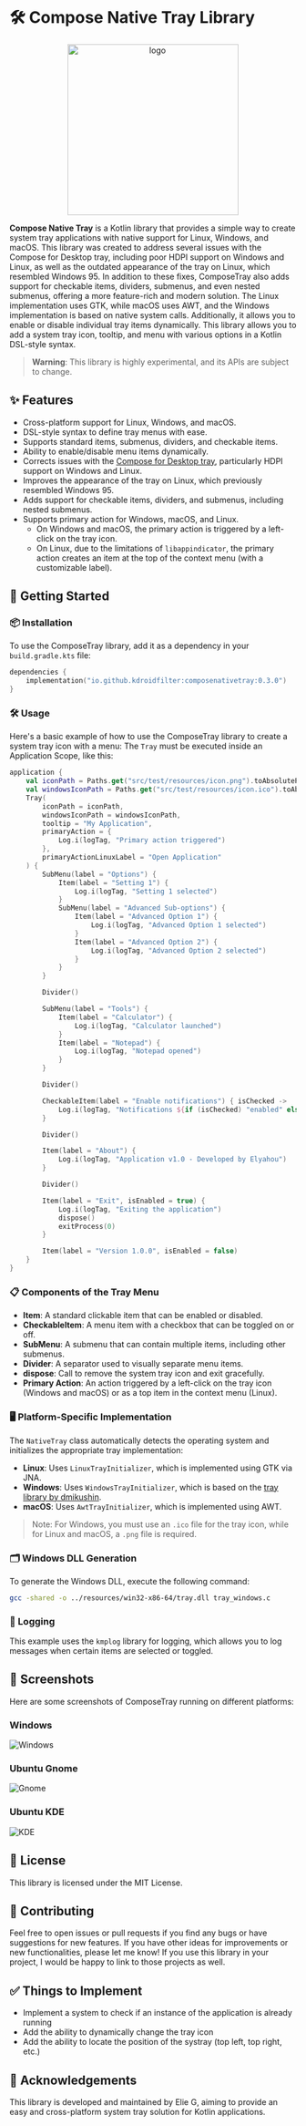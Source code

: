 # 🛠️ Compose Native Tray Library

<p align="center">
  <img src="screenshots/logo.webp" alt="logo" width="300">
</p>


**Compose Native Tray** is a Kotlin library that provides a simple way to create system tray applications with native support for Linux, Windows, and macOS. This library was created to address several issues with the Compose for Desktop tray, including poor HDPI support on Windows and Linux, as well as the outdated appearance of the tray on Linux, which resembled Windows 95. In addition to these fixes, ComposeTray also adds support for checkable items, dividers, submenus, and even nested submenus, offering a more feature-rich and modern solution. The Linux implementation uses GTK, while macOS uses AWT, and the Windows implementation is based on native system calls. Additionally, it allows you to enable or disable individual tray items dynamically. This library allows you to add a system tray icon, tooltip, and menu with various options in a Kotlin DSL-style syntax.

> **Warning**: This library is highly experimental, and its APIs are subject to change.

## ✨ Features

- Cross-platform support for Linux, Windows, and macOS.
- DSL-style syntax to define tray menus with ease.
- Supports standard items, submenus, dividers, and checkable items.
- Ability to enable/disable menu items dynamically.
- Corrects issues with the [Compose for Desktop tray](https://github.com/JetBrains/compose-multiplatform/blob/master/tutorials/Tray_Notifications_MenuBar_new), particularly HDPI support on Windows and Linux.
- Improves the appearance of the tray on Linux, which previously resembled Windows 95.
- Adds support for checkable items, dividers, and submenus, including nested submenus.
- Supports primary action for Windows, macOS, and Linux.
    - On Windows and macOS, the primary action is triggered by a left-click on the tray icon.
    - On Linux, due to the limitations of `libappindicator`, the primary action creates an item at the top of the context menu (with a customizable label).

## 🚀 Getting Started

### 📦 Installation

To use the ComposeTray library, add it as a dependency in your `build.gradle.kts` file:

```kotlin
dependencies {
    implementation("io.github.kdroidfilter:composenativetray:0.3.0")
}
```

### 🛠️ Usage

Here's a basic example of how to use the ComposeTray library to create a system tray icon with a menu:
The `Tray` must be executed inside an Application Scope, like this:

````kotlin
application {
    val iconPath = Paths.get("src/test/resources/icon.png").toAbsolutePath().toString()
    val windowsIconPath = Paths.get("src/test/resources/icon.ico").toAbsolutePath().toString()
    Tray(
        iconPath = iconPath,
        windowsIconPath = windowsIconPath,
        tooltip = "My Application",
        primaryAction = {
            Log.i(logTag, "Primary action triggered")
        },
        primaryActionLinuxLabel = "Open Application"
    ) {
        SubMenu(label = "Options") {
            Item(label = "Setting 1") {
                Log.i(logTag, "Setting 1 selected")
            }
            SubMenu(label = "Advanced Sub-options") {
                Item(label = "Advanced Option 1") {
                    Log.i(logTag, "Advanced Option 1 selected")
                }
                Item(label = "Advanced Option 2") {
                    Log.i(logTag, "Advanced Option 2 selected")
                }
            }
        }

        Divider()

        SubMenu(label = "Tools") {
            Item(label = "Calculator") {
                Log.i(logTag, "Calculator launched")
            }
            Item(label = "Notepad") {
                Log.i(logTag, "Notepad opened")
            }
        }

        Divider()

        CheckableItem(label = "Enable notifications") { isChecked ->
            Log.i(logTag, "Notifications ${if (isChecked) "enabled" else "disabled"}")
        }

        Divider()

        Item(label = "About") {
            Log.i(logTag, "Application v1.0 - Developed by Elyahou")
        }

        Divider()

        Item(label = "Exit", isEnabled = true) {
            Log.i(logTag, "Exiting the application")
            dispose()
            exitProcess(0)
        }

        Item(label = "Version 1.0.0", isEnabled = false)
    }
}
````

### 📋 Components of the Tray Menu
- **Item**: A standard clickable item that can be enabled or disabled.
- **CheckableItem**: A menu item with a checkbox that can be toggled on or off.
- **SubMenu**: A submenu that can contain multiple items, including other submenus.
- **Divider**: A separator used to visually separate menu items.
- **dispose**: Call to remove the system tray icon and exit gracefully.
- **Primary Action**: An action triggered by a left-click on the tray icon (Windows and macOS) or as a top item in the context menu (Linux).

### 🖥️ Platform-Specific Implementation
The `NativeTray` class automatically detects the operating system and initializes the appropriate tray implementation:
- **Linux**: Uses `LinuxTrayInitializer`, which is implemented using GTK via JNA.
- **Windows**: Uses `WindowsTrayInitializer`, which is based on the [tray library by dmikushin](https://github.com/dmikushin/tray).
- **macOS**: Uses `AwtTrayInitializer`, which is implemented using AWT.

> Note: For Windows, you must use an `.ico` file for the tray icon, while for Linux and macOS, a `.png` file is required.

### 🗂️ Windows DLL Generation
To generate the Windows DLL, execute the following command:
```bash
gcc -shared -o ../resources/win32-x86-64/tray.dll tray_windows.c
````

### 📜 Logging

This example uses the `kmplog` library for logging, which allows you to log messages when certain items are selected or toggled.

## 📸 Screenshots

Here are some screenshots of ComposeTray running on different platforms:

### Windows
![Windows](screenshots/windows.png)

### Ubuntu Gnome
![Gnome](screenshots/gnome.png)

### Ubuntu KDE
![KDE](screenshots/kde.png)

## 📄 License

This library is licensed under the MIT License.

## 🤝 Contributing

Feel free to open issues or pull requests if you find any bugs or have suggestions for new features. If you have other ideas for improvements or new functionalities, please let me know! If you use this library in your project, I would be happy to link to those projects as well.

## ✅ Things to Implement

- Implement a system to check if an instance of the application is already running
- Add the ability to dynamically change the tray icon
- Add the ability to locate the position of the systray (top left, top right, etc.)

## 🙏 Acknowledgements

This library is developed and maintained by Elie G, aiming to provide an easy and cross-platform system tray solution for Kotlin applications.

